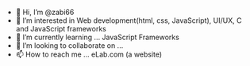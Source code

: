 - 👋 Hi, I’m @zabi66
- 👀 I’m interested in Web development(html, css, JavaScript), UI/UX, C and JavaScript frameworks
- 🌱 I’m currently learning ... JavaScript Frameworks
- 💞️ I’m looking to collaborate on ...
- 📫 How to reach me ... eLab.com (a website)

<!---
zabi66/zabi66 is a ✨ special ✨ repository because its `README.md` (this file) appears on your GitHub profile.
You can click the Preview link to take a look at your changes.
--->
